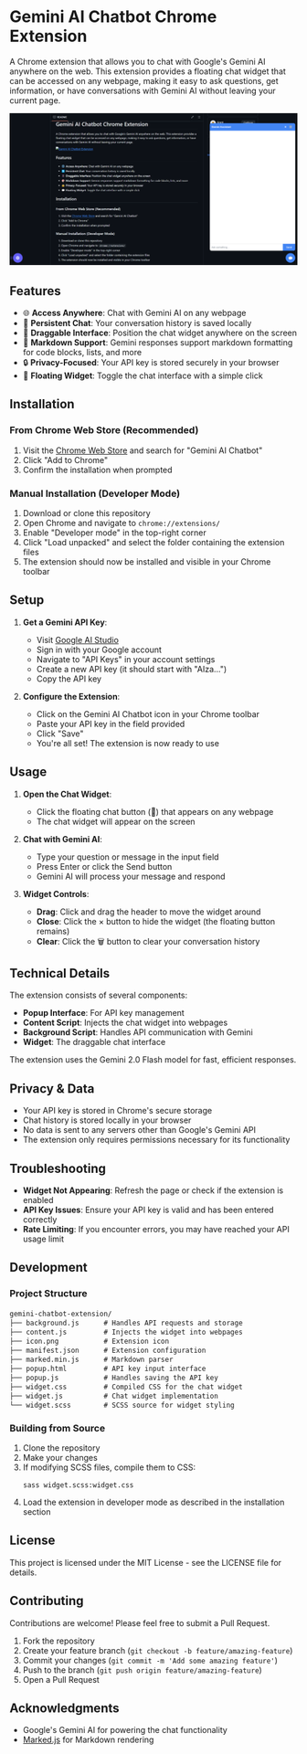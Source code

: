 # Gemini AI Chatbot Chrome Extension

A Chrome extension that allows you to chat with Google's Gemini AI anywhere on the web. This extension provides a floating chat widget that can be accessed on any webpage, making it easy to ask questions, get information, or have conversations with Gemini AI without leaving your current page.

![Gemini AI Chatbot Extension](screenshots/preview.png)

## Features

- 🌐 **Access Anywhere**: Chat with Gemini AI on any webpage
- 🔄 **Persistent Chat**: Your conversation history is saved locally
- 📱 **Draggable Interface**: Position the chat widget anywhere on the screen
- 🎨 **Markdown Support**: Gemini responses support markdown formatting for code blocks, lists, and more
- 🔒 **Privacy-Focused**: Your API key is stored securely in your browser
- 💬 **Floating Widget**: Toggle the chat interface with a simple click

## Installation

### From Chrome Web Store (Recommended)

1. Visit the [Chrome Web Store](https://chrome.google.com/webstore) and search for "Gemini AI Chatbot"
2. Click "Add to Chrome"
3. Confirm the installation when prompted

### Manual Installation (Developer Mode)

1. Download or clone this repository
2. Open Chrome and navigate to `chrome://extensions/`
3. Enable "Developer mode" in the top-right corner
4. Click "Load unpacked" and select the folder containing the extension files
5. The extension should now be installed and visible in your Chrome toolbar

## Setup

1. **Get a Gemini API Key**:

   - Visit [Google AI Studio](https://ai.google.dev/)
   - Sign in with your Google account
   - Navigate to "API Keys" in your account settings
   - Create a new API key (it should start with "AIza...")
   - Copy the API key

2. **Configure the Extension**:
   - Click on the Gemini AI Chatbot icon in your Chrome toolbar
   - Paste your API key in the field provided
   - Click "Save"
   - You're all set! The extension is now ready to use

## Usage

1. **Open the Chat Widget**:

   - Click the floating chat button (💬) that appears on any webpage
   - The chat widget will appear on the screen

2. **Chat with Gemini AI**:

   - Type your question or message in the input field
   - Press Enter or click the Send button
   - Gemini AI will process your message and respond

3. **Widget Controls**:
   - **Drag**: Click and drag the header to move the widget around
   - **Close**: Click the × button to hide the widget (the floating button remains)
   - **Clear**: Click the 🗑️ button to clear your conversation history

## Technical Details

The extension consists of several components:

- **Popup Interface**: For API key management
- **Content Script**: Injects the chat widget into webpages
- **Background Script**: Handles API communication with Gemini
- **Widget**: The draggable chat interface

The extension uses the Gemini 2.0 Flash model for fast, efficient responses.

## Privacy & Data

- Your API key is stored in Chrome's secure storage
- Chat history is stored locally in your browser
- No data is sent to any servers other than Google's Gemini API
- The extension only requires permissions necessary for its functionality

## Troubleshooting

- **Widget Not Appearing**: Refresh the page or check if the extension is enabled
- **API Key Issues**: Ensure your API key is valid and has been entered correctly
- **Rate Limiting**: If you encounter errors, you may have reached your API usage limit

## Development

### Project Structure

```
gemini-chatbot-extension/
├── background.js      # Handles API requests and storage
├── content.js         # Injects the widget into webpages
├── icon.png           # Extension icon
├── manifest.json      # Extension configuration
├── marked.min.js      # Markdown parser
├── popup.html         # API key input interface
├── popup.js           # Handles saving the API key
├── widget.css         # Compiled CSS for the chat widget
├── widget.js          # Chat widget implementation
└── widget.scss        # SCSS source for widget styling
```

### Building from Source

1. Clone the repository
2. Make your changes
3. If modifying SCSS files, compile them to CSS:
   ```
   sass widget.scss:widget.css
   ```
4. Load the extension in developer mode as described in the installation section

## License

This project is licensed under the MIT License - see the LICENSE file for details.

## Contributing

Contributions are welcome! Please feel free to submit a Pull Request.

1. Fork the repository
2. Create your feature branch (`git checkout -b feature/amazing-feature`)
3. Commit your changes (`git commit -m 'Add some amazing feature'`)
4. Push to the branch (`git push origin feature/amazing-feature`)
5. Open a Pull Request

## Acknowledgments

- Google's Gemini AI for powering the chat functionality
- [Marked.js](https://marked.js.org/) for Markdown rendering
